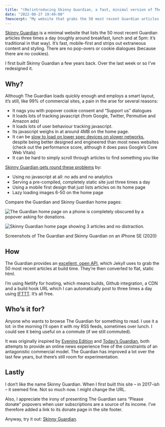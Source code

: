 ```yaml
---
title: "(Re)introducing Skinny Guardian, a fast, minimal version of The Guardian"
date: "2022-08-27 19:40:00"
fmexcerpt: "My website that grabs the 50 most recent Guardian articles three times a day and displays them as a simple list. No pop-overs or javascript and articles styled for phones."
---
```



[Skinny Guardian](https://www.skinnyguardian.xyz) is a minimal website that lists the 50 most recent Guardian articles three times a day (roughly around breakfast, lunch and at 5pm: it’s traditional in that way). It’s fast, mobile-first and strips out extraneous content and styling. There are no pop-overs or cookie dialogues (because there are no cookies).

I first built Skinny Guardian a few years back. Over the last week or so I’ve redesigned it.

## Why?

Although The Guardian loads quickly enough and employs a smart layout, it’s still, like 99% of commercial sites, a pain in the arse for several reasons:

- It nags you with popover cookie consent and “Support us” dialogues
- It loads lots of tracking javascript (from Google, Twitter, Permutive and Amazon ads)
- It loads lots of user behaviour tracking javascript.
- Its javascript weighs in at around 4MB on the home page.
- It can be [slow to load on lower spec devices on slower networks](https://pagespeed.web.dev/report?url=https%3A%2F%2Fwww.theguardian.com%2Fuk), despite being better designed and engineered than most news websites (check out the performance score, although it does pass Google’s Core Web Vitals)
- It can be hard to simply scroll through articles to find something you like

[Skinny Guardian gets round these problems](https://pagespeed.web.dev/report?url=https%3A%2F%2Fwww.skinnyguardian.xyz%2F) by:

- Using no javascript at all: no ads and no analytics
- Serving a pre-compiled, completely static site just three times a day
- Using a mobile first design that just lists articles on its home page
- Lazy loading images 6-50 on the home page

Compare the Guardian and Skinny Guardian home pages:

![The Guardian home page on a phone is completely obscured by a popover asking for donations.](https://thisdaysportion.com/images/guardian-home-popover.jpg "The Guardian home page on a phone is completely obscured by a popover asking for donations.")

![Skinny Guardian home page showing 3 articles and no distraction.](https://thisdaysportion.com/images/sg-home.jpg "Skinny Guardian home page showing 3 articles and no distraction.")
<figcaption>Screenshots of The Guardian and Skinny Guardian on an iPhone SE (2020)</figcaption>

## How

The Guardian provides an [excellent, open API](https://open-platform.theguardian.com/), which Jekyll uses to grab the 50 most recent articles at build time. They’re then converted to flat, static html.

I’m using Netlify for hosting, which means builds, Github integration, a CDN and a build hook URL which I can automatically post to three times a day using [IFTTT](https://ifttt.com/). It’s all free.

## Who’s it for?

Anyone who wants to browse The Guardian for something to read. I use it a lot: in the morning I’ll open it with my RSS feeds, sometimes over lunch. I could see it being useful on a commute (if we still commuted).

It was originally inspired by [Evening Edition](https://www.niemanlab.org/2013/07/evening-edition-looks-to-build-beyond-its-simple-model/) and [Today’s Guardian](https://guardian.gyford.com/), both attempts to provide an online news experience free of the constraints of an antagonistic commercial model. The Guardian has improved a lot over the last few years, but there’s still room for experimentation.

## Lastly

I don’t like the name Skinny Guardian. When I first built this site – in 2017-ish – it seemed fine. Not so much now. I might change the URL.

Also, I appreciate the irony of presenting The Guardian sans “Please donate” popovers when user subscriptions are a source of its income. I’ve therefore added a link to its donate page in the site footer.

Anyway, try it out: [Skinny Guardian](https://www.skinnyguardian.xyz).
















